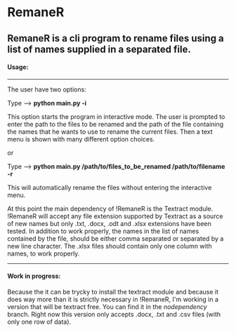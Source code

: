 
RemaneR
========

RemaneR is a cli program to rename files using a list of names supplied
in a separated file.
-------------

#### Usage:
-------------

The user have two options:

Type --> **python main.py -i** 

This option starts the program in interactive mode. The user is prompted to
enter the path to the files to be renamed and the path of the file 
containing the names that he wants to use to rename the current files.
Then a text menu is shown with many different option choices.
   
or
    
Type --> **python main.py /path/to/files_to_be_renamed /path/to/filename -r**

This will automatically rename the files without entering the interactive menu.

At this point the main dependency of !RemaneR is the Textract module.
!RemaneR will accept any file extension supported by Textract as a source
of new names but only .txt, .docx, .odt and .xlsx extensions have been 
tested. 
In addition to work properly, the names in the list of names contained by
the file, should be either comma separated or separated by a new line 
character.
The .xlsx files should contain only one column with names,
to work properly.

----------
#### Work in progress:
  Because the it can be trycky to install the textract module and because it
  does way more than it is strictly necessary in !RemaneR, I'm working in a
  version that will be textract free.
  You can find it in the *nodependency* branch.
  Right now this version only accepts .docx, .txt and .csv files (with only
  one row of data).
    
    

